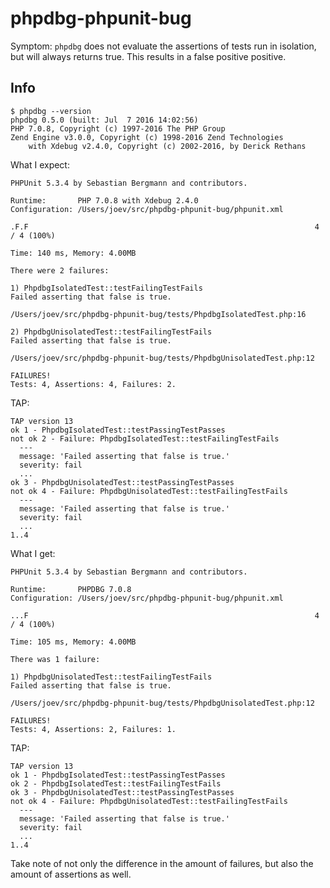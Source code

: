 # phpdbg-phpunit-bug

Symptom: `phpdbg` does not evaluate the assertions of tests run in isolation, but will always returns true.
This results in a false positive positive.

## Info

```
$ phpdbg --version
phpdbg 0.5.0 (built: Jul  7 2016 14:02:56)
PHP 7.0.8, Copyright (c) 1997-2016 The PHP Group
Zend Engine v3.0.0, Copyright (c) 1998-2016 Zend Technologies
    with Xdebug v2.4.0, Copyright (c) 2002-2016, by Derick Rethans

```

What I expect:

```
PHPUnit 5.3.4 by Sebastian Bergmann and contributors.

Runtime:       PHP 7.0.8 with Xdebug 2.4.0
Configuration: /Users/joev/src/phpdbg-phpunit-bug/phpunit.xml

.F.F                                                                4 / 4 (100%)

Time: 140 ms, Memory: 4.00MB

There were 2 failures:

1) PhpdbgIsolatedTest::testFailingTestFails
Failed asserting that false is true.

/Users/joev/src/phpdbg-phpunit-bug/tests/PhpdbgIsolatedTest.php:16

2) PhpdbgUnisolatedTest::testFailingTestFails
Failed asserting that false is true.

/Users/joev/src/phpdbg-phpunit-bug/tests/PhpdbgUnisolatedTest.php:12

FAILURES!
Tests: 4, Assertions: 4, Failures: 2.
```

TAP:

```
TAP version 13
ok 1 - PhpdbgIsolatedTest::testPassingTestPasses
not ok 2 - Failure: PhpdbgIsolatedTest::testFailingTestFails
  ---
  message: 'Failed asserting that false is true.'
  severity: fail
  ...
ok 3 - PhpdbgUnisolatedTest::testPassingTestPasses
not ok 4 - Failure: PhpdbgUnisolatedTest::testFailingTestFails
  ---
  message: 'Failed asserting that false is true.'
  severity: fail
  ...
1..4
```

What I get:

```
PHPUnit 5.3.4 by Sebastian Bergmann and contributors.

Runtime:       PHPDBG 7.0.8
Configuration: /Users/joev/src/phpdbg-phpunit-bug/phpunit.xml

...F                                                                4 / 4 (100%)

Time: 105 ms, Memory: 4.00MB

There was 1 failure:

1) PhpdbgUnisolatedTest::testFailingTestFails
Failed asserting that false is true.

/Users/joev/src/phpdbg-phpunit-bug/tests/PhpdbgUnisolatedTest.php:12

FAILURES!
Tests: 4, Assertions: 2, Failures: 1.
```

TAP:

```
TAP version 13
ok 1 - PhpdbgIsolatedTest::testPassingTestPasses
ok 2 - PhpdbgIsolatedTest::testFailingTestFails
ok 3 - PhpdbgUnisolatedTest::testPassingTestPasses
not ok 4 - Failure: PhpdbgUnisolatedTest::testFailingTestFails
  ---
  message: 'Failed asserting that false is true.'
  severity: fail
  ...
1..4
```

Take note of not only the difference in the amount of failures, but also the amount of assertions as well.
